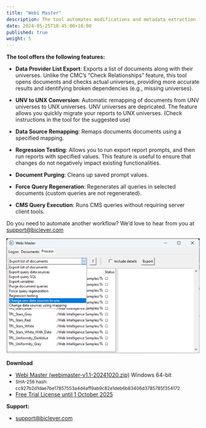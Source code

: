 ```yaml
---
title: "Webi Master"
description: The tool automates modifications and metadata extraction from Webi documents.
date: 2024-05-25T10:45:00+10:00
published: true
weight: 5
---
```


**The tool offers the following features:**

- **Data Provider List Export**: Exports a list of documents along with their universes. 
Unlike the CMC’s “Check Relationships” feature, this tool opens documents and checks actual universes, 
providing more accurate results and identifying broken dependencies (e.g., missing universes).

- **UNV to UNX Conversion**: Automatic remapping of documents from UNV universes to UNX universes.
UNV universes are depricated. The feature allows you quickly migrate your reports to UNX universes. (Check instructions in 
the tool for the suggested use)

- **Data Source Remapping**: Remaps documents documents using a specified mapping.

- **Regression Testing**: Allows you to run export report prompts, and then run reports with specified values. 
This feature is useful to ensure that changes do not negatively impact existing functionalities.

- **Document Purging**: Cleans up saved prompt values. 

- **Force Query Regeneration**: Regenerates all queries in selected documents (custom queries are not regenerated).

- **CMS Query Execution**: Runs CMS queries without requiring server client tools.

Do you need to automate another workflow? We’d love to hear from you at [support@biclever.com](mailto:support@biclever.com)

![Webi Master 0.7](/images/pages/webimaster-01.png)

<!--
{% include button.html url="https://buy.stripe.com/dR63eweV68ly2li147" text="Buy Webi Master Premium – 150 EUR/user/year" %}

You will receive the license key within 24 hours. The tool does not validate the license key externally and does not require internet access. 
You are responsible for ensuring that the number of users does not exceed the number of purchased licenses.
-->

**Download**
- [Webi Master (webimaster-v1.1-20241020.zip)](https://drive.google.com/uc?export=download&id=1bf8NcL9VDbKjqQ9nFu-vlbWu2N2Rspz2) Windows 64-bit
- <small>SHA-256 hash: cc927b2d1dae7be17857553a4d4aff9ab9c82e1deb6b83406d3785785f354172</small>
- [Free Trial License until 1 October 2025](https://docs.google.com/forms/d/e/1FAIpQLScAN_AEyvdanZqTiqJ1P4JrQAUyArD2sLMGwLPuqGB-drixdQ/viewform?usp=sharing&ouid=112368684507203789750)

<!--
Some antivirus programs may incorrectly flag the software. Unfortunately, applications generated with PyInstaller often trigger 
[false positives](https://www.google.com/search?q=pyinstaller+false+positive). We regularly submit false positive reports to major antivirus vendors. 
Please let us know if you encounter this issue with your antivirus vendor.
-->

**Support:**
- [support@biclever.com](mailto:support@biclever.com)


